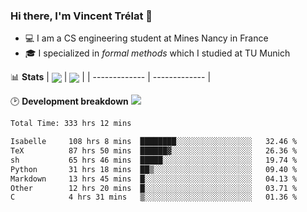 ### Hi there, I'm Vincent Trélat 👋
 - 💻 I am a CS engineering student at Mines Nancy in France
 - 🎓 I specialized in *formal methods* which I studied at TU Munich

📊 **Stats**
| <img align="center" src="https://readme-stats.clckblog.space/api?username=VTrelat&show_icons=true&include_all_commits=true&theme=tokyonight&hide_border=true" /> | <img align="center" src="https://readme-stats.clckblog.space/api/top-langs/?username=VTrelat&layout=compact&theme=tokyonight&hide_border=true" /> |
| ------------- | ------------- |

🕑 **Development breakdown** ![](https://wakatime.com/badge/user/8d0110fb-6b70-4990-ab86-45c404715c2b.svg)
<!--START_SECTION:waka-->

```txt
Total Time: 333 hrs 12 mins

Isabelle     108 hrs 8 mins  ████████░░░░░░░░░░░░░░░░░   32.46 %
TeX          87 hrs 50 mins  ██████▓░░░░░░░░░░░░░░░░░░   26.36 %
sh           65 hrs 46 mins  █████░░░░░░░░░░░░░░░░░░░░   19.74 %
Python       31 hrs 18 mins  ██▒░░░░░░░░░░░░░░░░░░░░░░   09.40 %
Markdown     13 hrs 45 mins  █░░░░░░░░░░░░░░░░░░░░░░░░   04.13 %
Other        12 hrs 20 mins  █░░░░░░░░░░░░░░░░░░░░░░░░   03.71 %
C            4 hrs 31 mins   ▒░░░░░░░░░░░░░░░░░░░░░░░░   01.36 %
```

<!--END_SECTION:waka-->

